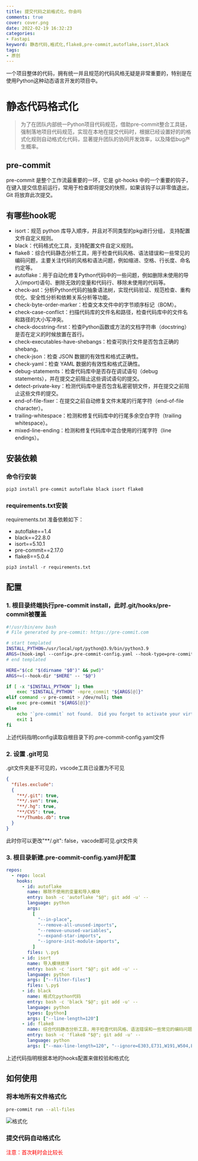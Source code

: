 ```yaml
---
title: 提交代码之前格式化，你会吗
comments: true
cover: cover.png
date: 2022-02-19 16:32:23
categories:
- Fastapi
keyword: 静态代码,格式化,flake8,pre-commit,autoflake,isort,black
tags:
- 原创
---
```


一个项目整体的代码，拥有统一并且规范的代码风格无疑是非常重要的，特别是在使用Python这种动态语言开发的项目中。
<!-- more -->

# 静态代码格式化
> 为了在团队内部统一Python项目代码规范，借助pre-commit整合工具链，强制落地项目代码规范，实现在本地在提交代码时，根据已经设置好的的格式化规则自动格式化代码，显著提升团队的协同开发效率，以及降低bug产生概率。

## pre-commit
pre-commit 是整个工作流最重要的一环，它是 git-hooks 中的一个重要的钩子，在键入提交信息前运行，常用于检查即将提交的快照，如果该钩子以非零值退出，Git 将放弃此次提交。

## 有哪些hook呢
- isort：规范 python 库导入顺序，并且对不同类型的pkg进行分组， 支持配置文件自定义规则。
- black：代码格式化工具，支持配置文件自定义规则。
- flake8：综合代码静态分析工具，用于检查代码风格、语法错误和一些常见的编码问题，主要关注代码的风格和语法问题，例如缩进、空格、行长度、命名约定等。
- autoflake：用于自动化修复Python代码中的一些问题，例如删除未使用的导入(import)语句、删除无效的变量和代码行、移除未使用的代码等。
- check-ast：分析Python代码的抽象语法树，实现代码验证、规范检查、重构优化、安全性分析和依赖关系分析等功能。
- check-byte-order-marker：检查文本文件中的字节顺序标记（BOM）。
- check-case-conflict：扫描代码库的文件名和路径，检查代码库中的文件名和路径的大小写冲突。
- check-docstring-first：检查Python函数或方法的文档字符串（docstring）是否在定义的时候放置在首行。
- check-executables-have-shebangs：检查可执行文件是否包含正确的 shebang。
- check-json：检查 JSON 数据的有效性和格式正确性。
- check-yaml：检查 YAML 数据的有效性和格式正确性。
- debug-statements：检查代码库中是否存在调试语句（debug statements），并在提交之前阻止这些调试语句的提交。
- detect-private-key：检测代码库中是否包含私密密钥文件，并在提交之前阻止这些文件的提交。
- end-of-file-fixer：在提交之前自动修复文件末尾的行尾字符（end-of-file character）。
- trailing-whitespace：检测和修复代码库中的行尾多余空白字符（trailing whitespace）。
- mixed-line-ending：检测和修复代码库中混合使用的行尾字符（line endings）。

## 安装依赖

### 命令行安装
```python
pip3 install pre-commit autoflake black isort flake8
```

### requirements.txt安装
requirements.txt 准备依赖如下：
- autoflake==1.4
- black==22.8.0
- isort==5.10.1
- pre-commit==2.17.0
- flake8==5.0.4

```python
pip3 install -r requirements.txt
```

## 配置
### 1. 根目录终端执行pre-commit install，此时.git/hooks/pre-commit被覆盖
```bash
#!/usr/bin/env bash
# File generated by pre-commit: https://pre-commit.com

# start templated
INSTALL_PYTHON=/usr/local/opt/python@3.9/bin/python3.9
ARGS=(hook-impl --config=.pre-commit-config.yaml --hook-type=pre-commit)
# end templated

HERE="$(cd "$(dirname "$0")" && pwd)"
ARGS+=(--hook-dir "$HERE" -- "$@")

if [ -x "$INSTALL_PYTHON" ]; then
    exec "$INSTALL_PYTHON" -mpre_commit "${ARGS[@]}"
elif command -v pre-commit > /dev/null; then
    exec pre-commit "${ARGS[@]}"
else
    echo '`pre-commit` not found.  Did you forget to activate your virtualenv?' 1>&2
    exit 1
fi
```
上述代码指明config读取自根目录下的.pre-commit-config.yaml文件

### 2. 设置 .git可见
.git文件夹是不可见的，vscode工具已设置为不可见
```json
{
  "files.exclude": 
  {
    "**/.git": true,
    "**/.svn": true,
    "**/.hg": true,
    "**/CVS": true,
    "**/Thumbs.db": true
  }
}
```
此时你可以更改"**/.git": false，vacode即可见.git文件夹

### 3. 根目录新建.pre-commit-config.yaml并配置
```yaml
repos:
  - repo: local
    hooks:
      - id: autoflake
        name: 移除不使用的变量和导入模块
        entry: bash -c 'autoflake "$@"; git add -u' --
        language: python
        args:
          [
            "--in-place",
            "--remove-all-unused-imports",
            "--remove-unused-variables",
            "--expand-star-imports",
            "--ignore-init-module-imports",
          ]
        files: \.py$
      - id: isort
        name: 导入模块排序
        entry: bash -c 'isort "$@"; git add -u' --
        language: python
        args: ["--filter-files"]
        files: \.py$
      - id: black
        name: 格式化python代码
        entry: bash -c 'black "$@"; git add -u' --
        language: python
        types: [python]
        args: ["--line-length=120"]
      - id: flake8
        name: 综合代码静态分析工具，用于检查代码风格、语法错误和一些常见的编码问题
        entry: bash -c 'flake8 "$@"; git add -u' --
        language: python
        args: ["--max-line-length=120", "--ignore=E303,E731,W191,W504,E402", "--exclude=__init__.py"]
```
上述代码指明根据本地的hooks配置来做校验和格式化

## 如何使用

### 将本地所有文件格式化
```bash
pre-commit run --all-files
```
![格式化](log.png)

### 提交代码自动格式化

<font color="red">注意：首次耗时会比较长</font>
